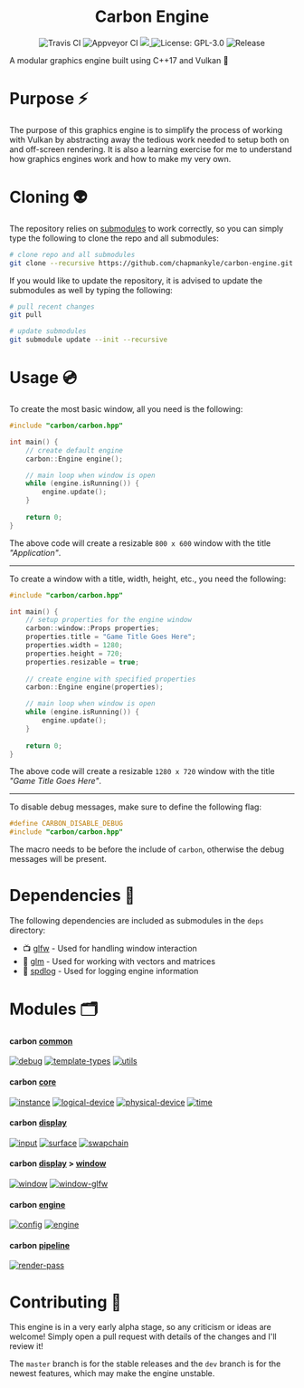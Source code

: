 <h1 align="center">Carbon Engine</h1>

<p align="center">
  <img src="https://travis-ci.com/chapmankyle/carbon-engine.svg?branch=master" alt="Travis CI"></img>
  <img src="https://ci.appveyor.com/api/projects/status/ja6b1h34y79t2hqk/branch/master?svg=true" alt="Appveyor CI"></img>
  <a href="https://www.codacy.com/gh/chapmankyle/carbon-engine/dashboard?utm_source=github.com&amp;utm_medium=referral&amp;utm_content=chapmankyle/carbon-engine&amp;utm_campaign=Badge_Grade">
    <img src="https://app.codacy.com/project/badge/Grade/be5c937e1dfd4df5856979bc967eeab9"/>
  </a>
  <img src="https://img.shields.io/github/license/chapmankyle/carbon-engine.svg?" alt="License: GPL-3.0"></img>
  <img src="https://img.shields.io/github/v/release/chapmankyle/carbon-engine.svg?" alt="Release"></img>
</p>


A modular graphics engine built using C++17 and Vulkan :rocket:

# Purpose :zap:

The purpose of this graphics engine is to simplify the process of working with Vulkan by abstracting away the 
tedious work needed to setup both on and off-screen rendering. It is also a learning exercise for me to understand 
how graphics engines work and how to make my very own.

# Cloning :alien:

The repository relies on [submodules](https://git-scm.com/book/en/v2/Git-Tools-Submodules) to work correctly, so 
you can simply type the following to clone the repo and all submodules:
```bash
# clone repo and all submodules
git clone --recursive https://github.com/chapmankyle/carbon-engine.git
```

If you would like to update the repository, it is advised to update the submodules as well by typing
the following:
```bash
# pull recent changes
git pull

# update submodules
git submodule update --init --recursive
```

# Usage :cd:

To create the most basic window, all you need is the following:
```c++
#include "carbon/carbon.hpp"

int main() {
    // create default engine
    carbon::Engine engine();

    // main loop when window is open
    while (engine.isRunning()) {
        engine.update();
    }
    
    return 0;
}
```
The above code will create a resizable `800 x 600` window with the title *"Application"*.

---

To create a window with a title, width, height, etc., you need the following:
```c++
#include "carbon/carbon.hpp"

int main() {
    // setup properties for the engine window
    carbon::window::Props properties;
    properties.title = "Game Title Goes Here";
    properties.width = 1280;
    properties.height = 720;
    properties.resizable = true;
    
    // create engine with specified properties
    carbon::Engine engine(properties);

    // main loop when window is open
    while (engine.isRunning()) {
        engine.update();
    }
    
    return 0;
}
```
The above code will create a resizable `1280 x 720` window with the title *"Game Title Goes Here"*.

---

To disable debug messages, make sure to define the following flag:
```c++
#define CARBON_DISABLE_DEBUG
#include "carbon/carbon.hpp"
```
The macro needs to be before the include of `carbon`, otherwise the debug messages will be present.

# Dependencies :gift:

The following dependencies are included as submodules in the `deps` directory:
- :tv: [glfw](https://www.glfw.org/) - Used for handling window interaction
- :triangular_ruler: [glm](https://glm.g-truc.net/0.9.9/index.html) - Used for working with vectors and matrices
- :page_facing_up: [spdlog](https://github.com/gabime/spdlog) - Used for logging engine information

# Modules :card_index_dividers:

#### carbon [common](https://github.com/chapmankyle/carbon-engine/tree/master/carbon/common)

[![debug](https://img.shields.io/badge/carbon-debug-brightgreen.svg)](https://github.com/chapmankyle/carbon-engine/blob/master/carbon/common/debug.hpp)
[![template-types](https://img.shields.io/badge/carbon-template_types-brightgreen.svg)](https://github.com/chapmankyle/carbon-engine/blob/master/carbon/common/template_types.hpp)
[![utils](https://img.shields.io/badge/carbon-utils-brightgreen.svg)](https://github.com/chapmankyle/carbon-engine/blob/master/carbon/common/utils.hpp)

#### carbon [core](https://github.com/chapmankyle/carbon-engine/tree/master/carbon/core)

[![instance](https://img.shields.io/badge/carbon-instance-orange.svg)](https://github.com/chapmankyle/carbon-engine/blob/master/carbon/core/instance.hpp)
[![logical-device](https://img.shields.io/badge/carbon-logical_device-orange.svg)](https://github.com/chapmankyle/carbon-engine/blob/master/carbon/core/logical_device.hpp)
[![physical-device](https://img.shields.io/badge/carbon-physical_device-orange.svg)](https://github.com/chapmankyle/carbon-engine/blob/master/carbon/core/physical_device.hpp)
[![time](https://img.shields.io/badge/carbon-time-orange.svg)](https://github.com/chapmankyle/carbon-engine/blob/master/carbon/core/time.hpp)

#### carbon [display](https://github.com/chapmankyle/carbon-engine/tree/master/carbon/display)

[![input](https://img.shields.io/badge/carbon-input-blue.svg)](https://github.com/chapmankyle/carbon-engine/blob/master/carbon/display/input.hpp)
[![surface](https://img.shields.io/badge/carbon-surface-blue.svg)](https://github.com/chapmankyle/carbon-engine/blob/master/carbon/display/surface.hpp)
[![swapchain](https://img.shields.io/badge/carbon-swapchain-blue.svg)](https://github.com/chapmankyle/carbon-engine/blob/master/carbon/display/swapchain.hpp)

#### carbon [display](https://github.com/chapmankyle/carbon-engine/tree/master/carbon/display) > [window](https://github.com/chapmankyle/carbon-engine/tree/master/carbon/display/window)

[![window](https://img.shields.io/badge/carbon-window-blue.svg)](https://github.com/chapmankyle/carbon-engine/blob/master/carbon/display/window/window.hpp)
[![window-glfw](https://img.shields.io/badge/carbon-window_glfw-blue.svg)](https://github.com/chapmankyle/carbon-engine/blob/master/carbon/display/window/window_glfw.hpp)

#### carbon [engine](https://github.com/chapmankyle/carbon-engine/tree/master/carbon/engine)

[![config](https://img.shields.io/badge/carbon-config-yellow.svg)](https://github.com/chapmankyle/carbon-engine/blob/master/carbon/engine/config.hpp)
[![engine](https://img.shields.io/badge/carbon-engine-yellow.svg)](https://github.com/chapmankyle/carbon-engine/blob/master/carbon/engine/engine.hpp)

#### carbon [pipeline](https://github.com/chapmankyle/carbon-engine/tree/master/carbon/pipeline)

[![render-pass](https://img.shields.io/badge/carbon-render_pass-red.svg)](https://github.com/chapmankyle/carbon-engine/blob/master/carbon/pipeline/render_pass.hpp)

# Contributing :tada:
This engine is in a very early alpha stage, so any criticism or ideas are welcome! Simply open a pull request
with details of the changes and I'll review it!

The `master` branch is for the stable releases and the `dev` branch is for the newest features, which may 
make the engine unstable.
